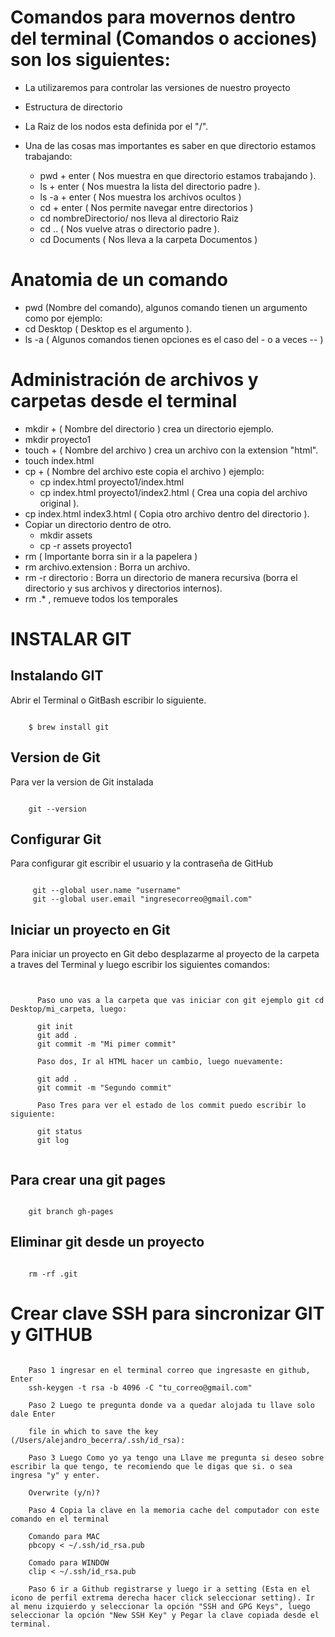 # Comandos para movernos dentro del terminal (Comandos o acciones) son los siguientes:

   - La utilizaremos para controlar las versiones de nuestro proyecto 
   - Estructura de directorio
   - La Raiz de los nodos esta definida por el "/".
   - Una de las cosas mas importantes es saber en que directorio estamos trabajando:
   
        - pwd + enter ( Nos muestra en que directorio estamos trabajando ).
        - ls + enter ( Nos muestra la lista del directorio padre ).
        - ls -a + enter ( Nos muestra los archivos ocultos )
        - cd + enter ( Nos permite navegar entre directorios )
        - cd nombreDirectorio/ nos lleva al directorio Raiz
        - cd .. ( Nos vuelve atras o directorio padre ).
        - cd Documents ( Nos lleva a la carpeta Documentos )
        
# Anatomia de un comando

- pwd (Nombre del comando), algunos comando tienen un argumento como por ejemplo:
- cd Desktop ( Desktop es el argumento ).
- ls -a ( Algunos comandos tienen opciones es el caso del - o a veces -- )

# Administración de archivos y carpetas desde el terminal

- mkdir + ( Nombre del directorio ) crea un directorio ejemplo. 
- mkdir proyecto1
- touch + ( Nombre del archivo ) crea un archivo con la extension "html".
- touch index.html     
- cp + ( Nombre del archivo este copia el archivo ) ejemplo:
    - cp index.html proyecto1/index.html
    - cp index.html proyecto1/index2.html ( Crea una copia del archivo original ).
- cp index.html index3.html ( Copia otro archivo dentro del directorio ).     
- Copiar un directorio dentro de otro.
    - mkdir assets
    - cp -r assets proyecto1    
- rm ( Importante borra sin ir a la papelera )
- rm archivo.extension : Borra un archivo.
- rm -r directorio : Borra un directorio de manera recursiva (borra el directorio y sus   archivos y directorios internos).
- rm .* , remueve todos los temporales

# INSTALAR GIT

## Instalando GIT

Abrir el Terminal o GitBash escribir lo siguiente.

~~~

	$ brew install git

~~~

## Version de Git 

Para ver la version de Git instalada

~~~
	
	git --version

~~~

## Configurar Git 

Para configurar git escribir el usuario y la contraseña de GitHub

~~~
	
	 git --global user.name "username" 
     git --global user.email "ingresecorreo@gmail.com"

~~~

## Iniciar un proyecto en Git 

Para iniciar un proyecto en Git debo desplazarme al proyecto de la carpeta a traves del Terminal y luego escribir los siguientes comandos:


~~~
	  
	  
	  Paso uno vas a la carpeta que vas iniciar con git ejemplo git cd Desktop/mi_carpeta, luego:

	  git init
	  git add .
      git commit -m "Mi pimer commit"

      Paso dos, Ir al HTML hacer un cambio, luego nuevamente:

      git add .
      git commit -m "Segundo commit"
      
      Paso Tres para ver el estado de los commit puedo escribir lo siguiente:

      git status
      git log


~~~

## Para crear una git pages 

~~~

	git branch gh-pages

~~~

## Eliminar git desde un proyecto

~~~

	rm -rf .git

~~~

# Crear clave SSH para sincronizar GIT y GITHUB

~~~

	Paso 1 ingresar en el terminal correo que ingresaste en github, Enter
	ssh-keygen -t rsa -b 4096 -C "tu_correo@gmail.com"

	Paso 2 Luego te pregunta donde va a quedar alojada tu llave solo dale Enter

	file in which to save the key (/Users/alejandro_becerra/.ssh/id_rsa): 

	Paso 3 Luego Como yo ya tengo una Llave me pregunta si deseo sobre escribir la que tengo, te recomiendo que le digas que si. o sea ingresa "y" y enter.

	Overwrite (y/n)?

    Paso 4 Copia la clave en la memoria cache del computador con este comando en el terminal

    Comando para MAC 
    pbcopy < ~/.ssh/id_rsa.pub

    Comado para WINDOW 
    clip < ~/.ssh/id_rsa.pub

    Paso 6 ir a Github registrarse y luego ir a setting (Esta en el icono de perfil extrema derecha hacer click seleccionar setting). Ir al menu izquierdo y seleccionar la opción "SSH and GPG Keys", luego seleccionar la opción "New SSH Key" y Pegar la clave copiada desde el terminal.

~~~



